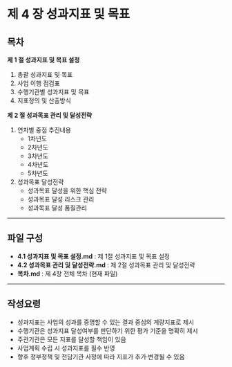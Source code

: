 # 제 4 장 성과지표 및 목표

## 목차

**제 1 절 성과지표 및 목표 설정**
1. 총괄 성과지표 및 목표
2. 사업 이행 점검표
3. 수행기관별 성과지표 및 목표
4. 지표정의 및 산출방식

**제 2 절 성과목표 관리 및 달성전략**
1. 연차별 중점 추진내용
   - 1차년도
   - 2차년도
   - 3차년도
   - 4차년도
   - 5차년도
2. 성과목표 달성전략
   - 성과목표 달성을 위한 핵심 전략
   - 성과목표 달성 리스크 관리
   - 성과목표 달성 품질관리

---

## 파일 구성

- **4.1 성과지표 및 목표 설정.md** : 제 1절 성과지표 및 목표 설정
- **4.2 성과목표 관리 및 달성전략.md** : 제 2절 성과목표 관리 및 달성전략
- **목차.md** : 제 4장 전체 목차 (현재 파일)

---

## 작성요령

- 성과지표는 사업의 성과를 증명할 수 있는 결과 중심의 계량지표로 제시
- 수행기관은 성과지표 달성여부를 판단하기 위한 평가 기준을 명확히 제시
- 주관기관은 모든 지표를 달성할 책임이 있음
- 사업계획 수립 시 성과지표를 필수 반영
- 향후 정부정책 및 전담기관 사정에 따라 지표가 추가·변경될 수 있음
